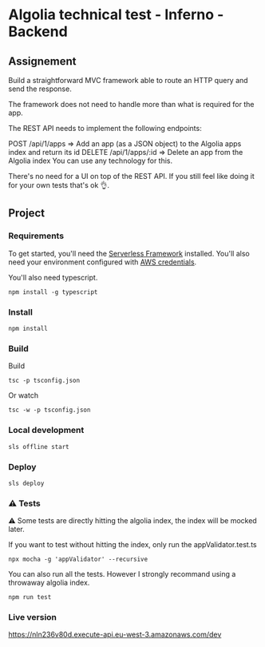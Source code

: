 # Algolia technical test - Inferno - Backend

## Assignement

Build a straightforward MVC framework able to route an HTTP query and send the response.

The framework does not need to handle more than what is required for the app.

The REST API needs to implement the following endpoints:

POST /api/1/apps => Add an app (as a JSON object) to the Algolia apps index and return its id
DELETE /api/1/apps/:id => Delete an app from the Algolia index
You can use any technology for this.

There's no need for a UI on top of the REST API. If you still feel like doing it for your own tests that's ok 👌.

## Project

### Requirements

To get started, you'll need the [Serverless Framework](https://serverless.com/framework/docs/providers/aws/guide/quick-start/) installed.
You'll also need your environment configured with [AWS credentials](https://serverless.com/framework/docs/providers/aws/guide/credentials/).

You'll also need typescript.

````
npm install -g typescript
````

### Install

````
npm install
````

### Build

Build
````
tsc -p tsconfig.json
````

Or watch
````
tsc -w -p tsconfig.json
````

### Local development

````
sls offline start
````

### Deploy

````
sls deploy
````

### ⚠️ Tests 

⚠️ Some tests are directly hitting the algolia index, the index will be mocked later.

If you want to test without hitting the index, only run the appValidator.test.ts
````
npx mocha -g 'appValidator' --recursive     
````

You can also run all the tests. However I strongly recommand using a throwaway algolia index.
````
npm run test
````

### Live version
https://nln236v80d.execute-api.eu-west-3.amazonaws.com/dev
